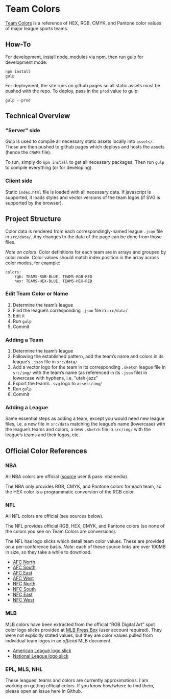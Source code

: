 # Team Colors

[Team Colors](http://teamcolors.arc90.com/) is a reference of HEX, RGB, CMYK, and Pantone color values of major league sports teams.

## How-To

For development, install node_modules via npm, then run gulp for development mode:

```
npm install
gulp
```

For deployment, the site runs on github pages so all static assets must be pushed with the repo. To deploy, pass in the `prod` value to gulp:

```
gulp --prod
```

## Technical Overview

### "Server" side
Gulp is used to compile all necessary static assets locally into `assets/`. Those are then pushed to github pages which deploys and hosts the assets (hence the `CNAME` file).

To run, simply do `npm install` to get all necessary packages. Then run `gulp` to compile everything (or for developing).

### Client side
Static `index.html` file is loaded with all necessary data. If javascript is supported, it loads styles and vector versions of the team logos (if SVG is supported by the browser).


## Project Structure

Color data is rendered from each correspondingly-named league `.json` file in `src/data/`. Any changes to the data of the page can be done from those files.

*Note on colors*: Color definitions for each team are in arrays and grouped by color mode. Color values should match index position in the array across color modes, for example:

```
colors:
    rgb: TEAMS-RGB-BLUE, TEAMS-RGB-RED
    hex: TEAMS-HEX-BLUE, TEAMS-HEX-RED
```

### Edit Team Color or Name

1. Determine the team’s league
2. Find the league’s corresponding `.json` file in `src/data/`
3. Edit it
4. Run `gulp`
5. Commit

### Adding a Team

1. Determine the team’s league
2. Following the established pattern, add the team’s name and colors in its league’s `.json` file in `src/data/`
3. Add a vector logo for the team in its corresponding `.sketch` league file in `src/img/` with the team’s name (as referenced in its `.json` file) in lowercase with hyphens, i.e. "utah-jazz"
4. Export the team’s `.svg` logo to `assets/img/`
5. Run `gulp`
6. Commit

### Adding a League

Same essential steps as adding a team, except you would need new league files, i.e. a new file in `src/data` matching the league’s name (lowercase) with the league’s teams and colors, a new `.sketch` file in `src/img/` with the league’s teams and their logos, etc.


## Official Color References

### NBA

All NBA colors are official ([source](http://courtside.nba.com/QuickPlace/nbalogo/Main.nsf/$defaultview/AD4C002C7D0F37A285257D660058EAED/$File/NBA%20Primary%20Composite_14-15PLAYOFFS.pdf?OpenElement) user & pass: nbamedia).

The NBA only provides RGB, CMYK, and Pantone colors for each team, so the HEX color is a programmatic conversion of the RGB color.

### NFL

All NFL colors are official (see sources below).

The NFL provides official RGB, HEX, CMYK, and Pantone colors (so none of the colors you see on Team Colors are conversions).

The NFL has logo slicks which detail team color values. These are provided on a per-conference basis. *Note*: each of these source links are over 100MB in size, so they take a while to download.
- [AFC North](http://www.nflmedia.com/afc_north.zip)
- [AFC South](http://www.nflmedia.com/afc_south.zip)
- [AFC East](http://www.nflmedia.com/afc_east.zip)
- [AFC West](http://www.nflmedia.com/afc_west.zip)
- [NFC North](http://www.nflmedia.com/nfc_north.zip)
- [NFC South](http://www.nflmedia.com/nfc_south.zip)
- [NFC East](http://www.nflmedia.com/nfc_east.zip)
- [NFC West](http://www.nflmedia.com/nfc_west.zip)

### MLB

MLB colors have been extracted from the official “RGB Digital Art” spot color logo slicks provided at [MLB Press Box](http://mlbpressbox.mlbstyleguide.com) (user account required). They were not explicitly stated values, but they are color values pulled from individual team logos in an *official* MLB document.

- [American League logo slick](http://i.imgur.com/RP5kBSI.png)
- [National League logo slick](http://i.imgur.com/FcuizSx.png)

### EPL, MLS, NHL

These leagues’ teams and colors are currently approximations. I am working on getting official colors. If you know how/where to find them, please open an issue here in Github.
